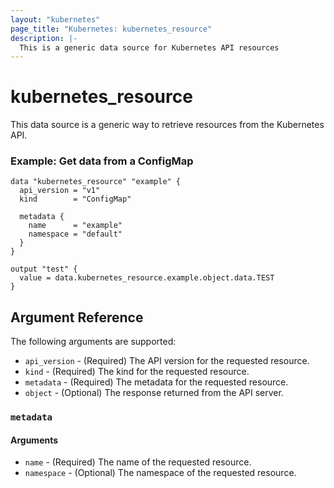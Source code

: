 ```yaml
---
layout: "kubernetes"
page_title: "Kubernetes: kubernetes_resource"
description: |-
  This is a generic data source for Kubernetes API resources
---
```


# kubernetes_resource

This data source is a generic way to retrieve resources from the Kubernetes API. 

### Example: Get data from a ConfigMap

```hcl
data "kubernetes_resource" "example" {
  api_version = "v1"
  kind        = "ConfigMap"

  metadata {
    name      = "example"
    namespace = "default"
  }
}

output "test" {
  value = data.kubernetes_resource.example.object.data.TEST
}
```

## Argument Reference

The following arguments are supported:

* `api_version` - (Required) The API version for the requested resource.
* `kind` - (Required) The kind for the requested resource.
* `metadata` - (Required) The metadata for the requested resource.
* `object` - (Optional) The response returned from the API server.

### `metadata`

#### Arguments

* `name` - (Required) The name of the requested resource.
* `namespace` - (Optional) The namespace of the requested resource.


